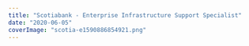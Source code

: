 ```yaml
---
title: "Scotiabank - Enterprise Infrastructure Support Specialist"
date: "2020-06-05"
coverImage: "scotia-e1590886854921.png"
---
```



